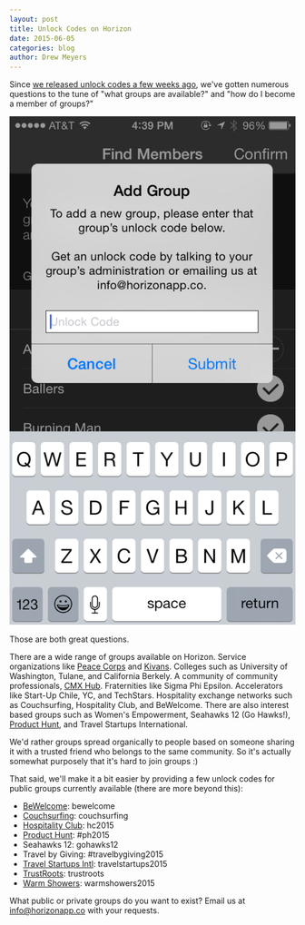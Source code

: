 ```yaml
---
layout: post
title: Unlock Codes on Horizon
date: 2015-06-05
categories: blog
author: Drew Meyers
---
```

Since [we released unlock codes a few weeks ago](http://www.horizonapp.co/blog/add-groups-change/), we've gotten numerous questions to the tune of "what groups are available?" and "how do I become a member of groups?"

<p align="center"><img src="/assets/blog-add-group-unlock-code.PNG"></p>

Those are both great questions.

There are a wide range of groups available on Horizon. Service organizations like [Peace Corps](/peace-corps/) and [Kivans](/kiva/). Colleges such as University of Washington, Tulane, and California Berkely. A community of community professionals, [CMX Hub](http://cmxhub.com/). Fraternities like Sigma Phi Epsilon. Accelerators like Start-Up Chile, YC, and TechStars. Hospitality exchange networks such as Couchsurfing, Hospitality Club, and BeWelcome. There are also interest based groups such as Women's Empowerment, Seahawks 12 (Go Hawks!), [Product Hunt](/product-hunt/), and Travel Startups International.

We'd rather groups spread organically to people based on someone sharing it with a trusted friend who belongs to the same community. So it's actually somewhat purposely that it's hard to join groups :)

That said, we'll make it a bit easier by providing a few unlock codes for public groups currently available (there are more beyond this):

- [BeWelcome](https://www.bewelcome.org/): bewelcome
- [Couchsurfing](http://www.couchsurfing.com/): couchsurfing
- [Hospitality Club](http://www.hospitalityclub.org/): hc2015
- [Product Hunt](http://www.producthunt.com): #ph2015
- Seahawks 12: gohawks12
- Travel by Giving: #travelbygiving2015
- [Travel Startups Intl](https://www.facebook.com/groups/travel.startups.intl/): travelstartups2015
- [TrustRoots](https://www.trustroots.org/): trustroots
- [Warm Showers](https://www.warmshowers.org/): warmshowers2015

What public or private groups do you want to exist? Email us at info@horizonapp.co with your requests.